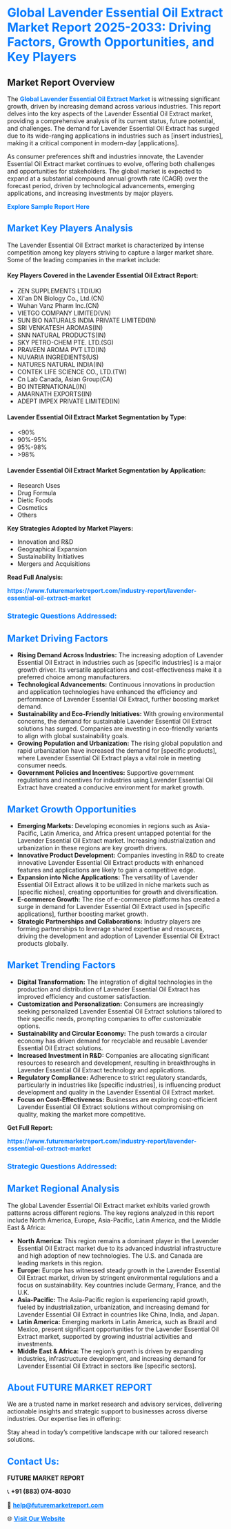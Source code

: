 <h1 style="color: #007BFF;">Global Lavender Essential Oil Extract Market Report 2025-2033: Driving Factors, Growth Opportunities, and Key Players</h1>

<section id="overview">
<h2>Market Report Overview</h2>
<p>The <a href="https://www.futuremarketreport.com/industry-report/lavender-essential-oil-extract-market" style="color: #007BFF; text-decoration: none;"><strong>Global Lavender Essential Oil Extract Market</strong></a> is witnessing significant growth, driven by increasing demand across various industries. This report delves into the key aspects of the Lavender Essential Oil Extract market, providing a comprehensive analysis of its current status, future potential, and challenges. The demand for Lavender Essential Oil Extract has surged due to its wide-ranging applications in industries such as [insert industries], making it a critical component in modern-day [applications].</p>
<p>As consumer preferences shift and industries innovate, the Lavender Essential Oil Extract market continues to evolve, offering both challenges and opportunities for stakeholders. The global market is expected to expand at a substantial compound annual growth rate (CAGR) over the forecast period, driven by technological advancements, emerging applications, and increasing investments by major players.</p>
</section>

<section id="overview">
<p><a href="https://www.futuremarketreport.com/request-sample/reportId=102920" style="color: #007BFF; text-decoration: none;"><strong>Explore Sample Report Here</strong></a></p>
</section>

<section id="key-players">
<h2 style="color: #007BFF;">Market Key Players Analysis</h2>
<p>The Lavender Essential Oil Extract market is characterized by intense competition among key players striving to capture a larger market share. Some of the leading companies in the market include:</p>
<h4>Key Players Covered in the Lavender Essential Oil Extract Report:</h4>
<ul><li>ZEN SUPPLEMENTS LTD(UK)</li><li>Xi&#039;an DN Biology Co., Ltd.(CN)</li><li>Wuhan Vanz Pharm Inc.(CN)</li><li>VIETGO COMPANY LIMITED(VN)</li><li>SUN BIO NATURALS INDIA PRIVATE LIMITED(IN)</li><li>SRI VENKATESH AROMAS(IN)</li><li>SNN NATURAL PRODUCTS(IN)</li><li>SKY PETRO-CHEM PTE. LTD.(SG)</li><li>PRAVEEN AROMA PVT LTD(IN)</li><li>NUVARIA INGREDIENTS(US)</li><li>NATURES NATURAL INDIA(IN)</li><li>CONTEK LIFE SCIENCE CO., LTD.(TW)</li><li>Cn Lab Canada, Asian Group(CA)</li><li>BO INTERNATIONAL(IN)</li><li>AMARNATH EXPORTS(IN)</li><li>ADEPT IMPEX PRIVATE LIMITED(IN)</li></ul>
<h4>Lavender Essential Oil Extract Market Segmentation by Type:</h4>
<ul><li>&lt;90%</li><li>90%-95%</li><li>95%-98%</li><li>&gt;98%</li></ul>

<h4>Lavender Essential Oil Extract Market Segmentation by Application:</h4>
<ul><li>Research Uses</li><li>Drug Formula</li><li>Dietic Foods</li><li>Cosmetics</li><li>Others</li></ul>
<p><strong>Key Strategies Adopted by Market Players:</strong></p>
<ul>
<li>Innovation and R&D</li>
<li>Geographical Expansion</li>
<li>Sustainability Initiatives</li>
<li>Mergers and Acquisitions</li>
</ul>
</section>

<section>
<p><strong>Read Full Analysis: </strong></p><a href="https://www.futuremarketreport.com/industry-report/lavender-essential-oil-extract-market" style="color: #007BFF; text-decoration: none;"><strong>https://www.futuremarketreport.com/industry-report/lavender-essential-oil-extract-market</strong></a>
<h3 style="color: #007BFF;">Strategic Questions Addressed:</h3>
</section>

<section id="driving-factors">
<h2 style="color: #007BFF;">Market Driving Factors</h2>
<ul>
<li><strong>Rising Demand Across Industries:</strong> The increasing adoption of Lavender Essential Oil Extract in industries such as [specific industries] is a major growth driver. Its versatile applications and cost-effectiveness make it a preferred choice among manufacturers.</li>
<li><strong>Technological Advancements:</strong> Continuous innovations in production and application technologies have enhanced the efficiency and performance of Lavender Essential Oil Extract, further boosting market demand.</li>
<li><strong>Sustainability and Eco-Friendly Initiatives:</strong> With growing environmental concerns, the demand for sustainable Lavender Essential Oil Extract solutions has surged. Companies are investing in eco-friendly variants to align with global sustainability goals.</li>
<li><strong>Growing Population and Urbanization:</strong> The rising global population and rapid urbanization have increased the demand for [specific products], where Lavender Essential Oil Extract plays a vital role in meeting consumer needs.</li>
<li><strong>Government Policies and Incentives:</strong> Supportive government regulations and incentives for industries using Lavender Essential Oil Extract have created a conducive environment for market growth.</li>
</ul>
</section>

<section id="growth-opportunities">
<h2 style="color: #007BFF;">Market Growth Opportunities</h2>
<ul>
<li><strong>Emerging Markets:</strong> Developing economies in regions such as Asia-Pacific, Latin America, and Africa present untapped potential for the Lavender Essential Oil Extract market. Increasing industrialization and urbanization in these regions are key growth drivers.</li>
<li><strong>Innovative Product Development:</strong> Companies investing in R&D to create innovative Lavender Essential Oil Extract products with enhanced features and applications are likely to gain a competitive edge.</li>
<li><strong>Expansion into Niche Applications:</strong> The versatility of Lavender Essential Oil Extract allows it to be utilized in niche markets such as [specific niches], creating opportunities for growth and diversification.</li>
<li><strong>E-commerce Growth:</strong> The rise of e-commerce platforms has created a surge in demand for Lavender Essential Oil Extract used in [specific applications], further boosting market growth.</li>
<li><strong>Strategic Partnerships and Collaborations:</strong> Industry players are forming partnerships to leverage shared expertise and resources, driving the development and adoption of Lavender Essential Oil Extract products globally.</li>
</ul>
</section>

<section id="trending-factors">
<h2 style="color: #007BFF;">Market Trending Factors</h2>
<ul>
<li><strong>Digital Transformation:</strong> The integration of digital technologies in the production and distribution of Lavender Essential Oil Extract has improved efficiency and customer satisfaction.</li>
<li><strong>Customization and Personalization:</strong> Consumers are increasingly seeking personalized Lavender Essential Oil Extract solutions tailored to their specific needs, prompting companies to offer customizable options.</li>
<li><strong>Sustainability and Circular Economy:</strong> The push towards a circular economy has driven demand for recyclable and reusable Lavender Essential Oil Extract solutions.</li>
<li><strong>Increased Investment in R&D:</strong> Companies are allocating significant resources to research and development, resulting in breakthroughs in Lavender Essential Oil Extract technology and applications.</li>
<li><strong>Regulatory Compliance:</strong> Adherence to strict regulatory standards, particularly in industries like [specific industries], is influencing product development and quality in the Lavender Essential Oil Extract market.</li>
<li><strong>Focus on Cost-Effectiveness:</strong> Businesses are exploring cost-efficient Lavender Essential Oil Extract solutions without compromising on quality, making the market more competitive.</li>
</ul>
</section>

<section>
<p><strong>Get Full Report: </strong></p><a href="https://www.futuremarketreport.com/industry-report/lavender-essential-oil-extract-market" style="color: #007BFF; text-decoration: none;"><strong>https://www.futuremarketreport.com/industry-report/lavender-essential-oil-extract-market</strong></a>
<h3 style="color: #007BFF;">Strategic Questions Addressed:</h3>
</section>


<section id="regional-analysis">
<h2 style="color: #007BFF;">Market Regional Analysis</h2>
<p>The global Lavender Essential Oil Extract market exhibits varied growth patterns across different regions. The key regions analyzed in this report include North America, Europe, Asia-Pacific, Latin America, and the Middle East & Africa:</p>
<ul>
<li><strong>North America:</strong> This region remains a dominant player in the Lavender Essential Oil Extract market due to its advanced industrial infrastructure and high adoption of new technologies. The U.S. and Canada are leading markets in this region.</li>
<li><strong>Europe:</strong> Europe has witnessed steady growth in the Lavender Essential Oil Extract market, driven by stringent environmental regulations and a focus on sustainability. Key countries include Germany, France, and the U.K.</li>
<li><strong>Asia-Pacific:</strong> The Asia-Pacific region is experiencing rapid growth, fueled by industrialization, urbanization, and increasing demand for Lavender Essential Oil Extract in countries like China, India, and Japan.</li>
<li><strong>Latin America:</strong> Emerging markets in Latin America, such as Brazil and Mexico, present significant opportunities for the Lavender Essential Oil Extract market, supported by growing industrial activities and investments.</li>
<li><strong>Middle East & Africa:</strong> The region’s growth is driven by expanding industries, infrastructure development, and increasing demand for Lavender Essential Oil Extract in sectors like [specific sectors].</li>
</ul>
</section>

<footer>
<h2 style="color: #007BFF;">About FUTURE MARKET REPORT</h2>
<p>We are a trusted name in market research and advisory services, delivering actionable insights and strategic support to businesses across diverse industries. Our expertise lies in offering:</p>

<p>Stay ahead in today’s competitive landscape with our tailored research solutions.</p>

<h2 style="color: #007BFF;">Contact Us:</h2>
<p><strong>FUTURE MARKET REPORT</strong></p>
<p>📞 <strong>+91 (883) 074-8030</strong></p>
<p>📧 <strong><a href="mailto:help@futuremarketreport.com" style="color: #007BFF;">help@futuremarketreport.com</a></strong></p>
<p>🌐 <strong><a href="https://www.futuremarketreport.com/" style="color: #007BFF;">Visit Our Website</a></strong></p>
</footer>